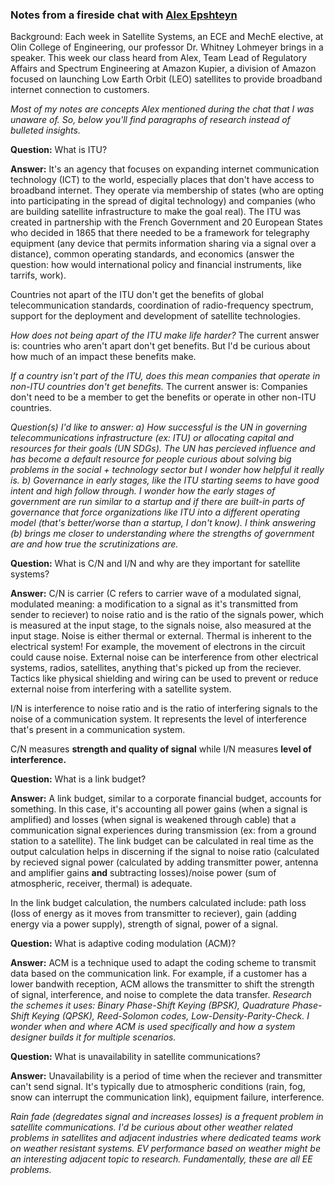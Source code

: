 ### Notes from a fireside chat with [Alex Epshteyn](https://www.linkedin.com/in/alex-epshteyn-9201832/)
Background: Each week in Satellite Systems, an ECE and MechE elective, at Olin College of Engineering, our professor Dr. Whitney Lohmeyer brings in a speaker. This week our class heard from Alex, Team Lead of Regulatory Affairs and Spectrum Engineering at Amazon Kupier, a division of Amazon focused on launching Low Earth Orbit (LEO) satellites to provide broadband internet connection to customers. 

_Most of my notes are concepts Alex mentioned during the chat that I was unaware of. So, below you'll find paragraphs of research instead of bulleted insights._

**Question:** What is ITU?

**Answer:** It's an agency that focuses on expanding internet communication technology (ICT) to the world, especially places that don't have access to broadband internet. They operate via membership of states (who are opting into participating in the spread of digital technology) and companies (who are building satellite infrastructure to make the goal real). The ITU was created in partnership with the French Government and 20 European States who decided in 1865 that there needed to be a framework for telegraphy equipment (any device that permits information sharing via a signal over a distance), common operating standards, and economics (answer the question: how would international policy and financial instruments, like tarrifs, work).

Countries not apart of the ITU don't get the benefits of global telecommunication standards, coordination of radio-frequency spectrum, support for the deployment and development of satellite technologies. 

_How does not being apart of the ITU make life harder?_ The current answer is: countries who aren't apart don't get benefits. But I'd be curious about how much of an impact these benefits make.

_If a country isn't part of the ITU, does this mean companies that operate in non-ITU countries don't get benefits._ The current answer is: Companies don't need to be a member to get the benefits or operate in other non-ITU countries. 

_Question(s) I'd like to answer: a) How successful is the UN in governing telecommunications infrastructure (ex: ITU) or allocating capital and resources for their goals (UN SDGs). The UN has percieved influence and has become a default resource for people curious about solving big problems in the social + technology sector but I wonder how helpful it really is. b) Governance in early stages, like the ITU starting seems to have good intent and high follow through. I wonder how the early stages of government are run similar to a startup and if there are built-in parts of governance that force organizations like ITU into a different operating model (that's better/worse than a startup, I don't know). I think answering (b) brings me closer to understanding where the strengths of government are and how true the scrutinizations are._

**Question:** What is C/N and I/N and why are they important for satellite systems?

**Answer:** C/N is carrier (C refers to carrier wave of a modulated signal, modulated meaning: a modification to a signal as it's transmitted from sender to reciever) to noise ratio and is the ratio of the signals power, which is measured at the input stage, to the signals noise, also measured at the input stage. Noise is either thermal or external. Thermal is inherent to the electrical system! For example, the movement of electrons in the circuit could cause noise. External noise can be interference from other electrical systems, radios, satellites, anything that's picked up from the reciever. Tactics like physical shielding and wiring can be used to prevent or reduce external noise from interfering with a satellite system. 

I/N is interference to noise ratio and is the ratio of interfering signals to the noise of a communication system. It represents the level of interference that's present in a communication system. 

C/N measures **strength and quality of signal** while I/N measures **level of interference.** 

**Question:** What is a link budget?

**Answer:** A link budget, similar to a corporate financial budget, accounts for something. In this case, it's accounting all power gains (when a signal is amplified) and losses (when signal is weakened through cable) that a communication signal experiences during transmission (ex: from a ground station to a satellite). The link budget can be calculated in real time as the output calculation helps in discerning if the signal to noise ratio (calculated by recieved signal power (calculated by adding transmitter power, antenna and amplifier gains **and** subtracting losses)/noise power (sum of atmospheric, receiver, thermal) is adequate.

In the link budget calculation, the numbers calculated include: path loss (loss of energy as it moves from transmitter to reciever), gain (adding energy via a power supply), strength of signal, power of a signal.

**Question:** What is adaptive coding modulation (ACM)?

**Answer:** ACM is a technique used to adapt the coding scheme to transmit data based on the communication link. For example, if a customer has a lower bandwith reception, ACM allows the transmitter to shift the strength of signal, interference, and noise to complete the data transfer. _Research the schemes it uses: Binary Phase-Shift Keying (BPSK), Quadrature Phase-Shift Keying (QPSK), Reed-Solomon codes, Low-Density-Parity-Check. I wonder when and where ACM is used specifically and how a system designer builds it for multiple scenarios._

**Question:** What is unavailability in satellite communications?

**Answer:** Unavailability is a period of time when the reciever and transmitter can't send signal. It's typically due to atmospheric conditions (rain, fog, snow can interrupt the communication link), equipment failure, interference. 

_Rain fade (degredates signal and increases losses) is a frequent problem in satellite communications. I'd be curious about other weather related problems in satellites and adjacent industries where dedicated teams work on weather resistant systems. EV performance based on weather might be an interesting adjacent topic to research. Fundamentally, these are all EE problems._
